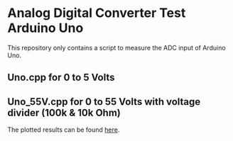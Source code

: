 # Analog Digital Converter Test Arduino Uno

This repository only contains a script to measure the ADC input of Arduino Uno.

## Uno.cpp for 0 to 5 Volts

## Uno_55V.cpp for 0 to 55 Volts with voltage divider (100k & 10k Ohm)

The plotted results can be found [here](https://github.com/PaulusElektrus/MA-Plots/tree/main/ADC).